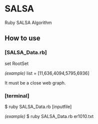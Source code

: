 # SALSA
Ruby SALSA  Algorithm

## How to use
### [SALSA_Data.rb]
set RootSet

*(example)*
list = [11,636,4094,5795,6936]


It must be a close web graph.


### [terminal]
$ ruby SALSA_Data.rb [inputfile]

*(example)*
$ ruby SALSA_Data.rb er1010.txt

